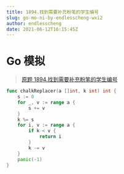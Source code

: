 ```yaml
---
title: 1894.找到需要补充粉笔的学生编号
slug: go-mo-ni-by-endlesscheng-wxi2
author: endlesscheng
date: 2021-06-12T16:15:45Z
---
```

# Go 模拟
 
> [原题 1894.找到需要补充粉笔的学生编号](https://leetcode.cn/problems/find-the-student-that-will-replace-the-chalk)
```go
func chalkReplacer(a []int, k int) int {
	s := 0
	for _, v := range a {
		s += v
	}
	k %= s
	for i, v := range a {
		if k < v {
			return i
		}
		k -= v
	}
	panic(-1)
}
```
